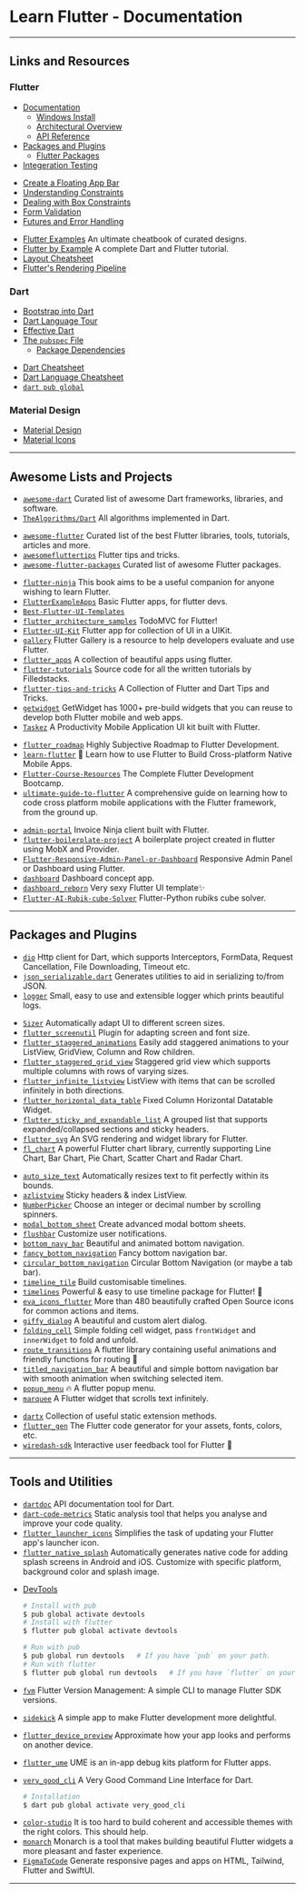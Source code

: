 # Learn Flutter - Documentation

---

## Links and Resources

### Flutter

* [Documentation](https://flutter.dev/docs)
  * [Windows Install](https://flutter.io/docs/get-started/install/windows)
  * [Architectural Overview](https://flutter.dev/docs/resources/architectural-overview)
  * [API Reference](https://api.flutter.dev/index.html)
* [Packages and Plugins](https://flutter.dev/docs/development/packages-and-plugins)
  * [Flutter Packages](https://pub.dev/flutter)
* [Integeration Testing](https://flutter.dev/docs/testing/integration-tests)

[](.)

* [Create a Floating App Bar](https://flutter.dev/docs/cookbook/lists/floating-app-bar)
* [Understanding Constraints](https://flutter.dev/docs/development/ui/layout/constraints)
* [Dealing with Box Constraints](https://flutter.dev/docs/development/ui/layout/box-constraints)
* [Form Validation](https://flutter.dev/docs/cookbook/forms/validation)
* [Futures and Error Handling](https://dart.dev/guides/libraries/futures-error-handling)

[](.)

* [Flutter Examples](http://flutterexamples.com/) An ultimate cheatbook of curated designs.
* [Flutter by Example](https://flutterbyexample.com/) A complete Dart and Flutter tutorial.
* [Layout Cheatsheet](https://medium.com/flutter-community/flutter-layout-cheat-sheet-5363348d037e)
* [Flutter's Rendering Pipeline](https://www.youtube.com/watch?v=UUfXWzp0-DU)

### Dart

* [Bootstrap into Dart](https://flutter.dev/docs/resources/bootstrap-into-dart)
* [Dart Language Tour](https://dart.dev/guides/language/language-tour)
* [Effective Dart](https://dart.dev/guides/language/effective-dart)
* [The `pubspec` File](https://dart.dev/tools/pub/pubspec)
  * [Package Dependencies](https://dart.dev/tools/pub/dependencies)

[](.)

* [Dart Cheatsheet](https://dart.dev/codelabs/dart-cheatsheet)
* [Dart Language Cheatsheet](https://dart.dev/guides/language/cheatsheet)
* [`dart pub global`](https://dart.dev/tools/pub/cmd/pub-global)

### Material Design

* [Material Design](https://material.io/design/)
* [Material Icons](https://fonts.google.com/icons)

---

## Awesome Lists and Projects

* [`awesome-dart`](https://github.com/yissachar/awesome-dart) Curated list of awesome Dart frameworks, libraries, and software.
* [`TheAlgorithms/Dart`](https://github.com/TheAlgorithms/Dart) All algorithms implemented in Dart.

[](.)

* [`awesome-flutter`](https://github.com/Solido/awesome-flutter) Curated list of the best Flutter libraries, tools, tutorials, articles and more.
* [`awesomefluttertips`](https://github.com/erluxman/awesomefluttertips) Flutter tips and tricks.
* [`awesome-flutter-packages`](https://github.com/leisim/awesome-flutter-packages) Curated list of awesome Flutter packages.

[](.)

* [`flutter-ninja`](https://github.com/shubhamhackz/flutter-ninja) This book aims to be a useful companion for anyone wishing to learn Flutter.
* [`FlutterExampleApps`](https://github.com/iampawan/FlutterExampleApps) Basic Flutter apps, for flutter devs.
* [`Best-Flutter-UI-Templates`](https://github.com/mitesh77/Best-Flutter-UI-Templates)
* [`flutter_architecture_samples`](https://github.com/brianegan/flutter_architecture_samples) TodoMVC for Flutter!
* [`Flutter-UI-Kit`](https://github.com/iampawan/Flutter-UI-Kit) Flutter app for collection of UI in a UIKit.
* [`gallery`](https://github.com/flutter/gallery) Flutter Gallery is a resource to help developers evaluate and use Flutter.
* [`flutter_apps`](https://github.com/pacifio/flutter_apps) A collection of beautiful apps using flutter.
* [`flutter-tutorials`](https://github.com/FilledStacks/flutter-tutorials) Source code for all the written tutorials by Filledstacks.
* [`flutter-tips-and-tricks`](https://github.com/vandadnp/flutter-tips-and-tricks) A Collection of Flutter and Dart Tips and Tricks.
* [`getwidget`](https://github.com/ionicfirebaseapp/getwidget) GetWidget has 1000+ pre-build widgets that you can reuse to develop both Flutter mobile and web apps.
* [`Taskez`](https://github.com/Davies-K/Taskez) A Productivity Mobile Application UI kit built with Flutter.

[](.)

* [`flutter_roadmap`](https://github.com/olexale/flutter_roadmap) Highly Subjective Roadmap to Flutter Development.
* [`learn-flutter`](https://github.com/dwyl/learn-flutter) 🦋 Learn how to use Flutter to Build Cross-platform Native Mobile Apps.
* [`Flutter-Course-Resources`](https://github.com/londonappbrewery/Flutter-Course-Resources) The Complete Flutter Development Bootcamp.
* [`ultimate-guide-to-flutter`](https://github.com/antz22/ultimate-guide-to-flutter) A comprehensive guide on learning how to code cross platform mobile applications with the Flutter framework, from the ground up.

[](.)

* [`admin-portal`](https://github.com/invoiceninja/admin-portal) Invoice Ninja client built with Flutter.
* [`flutter-boilerplate-project`](https://github.com/zubairehman/flutter-boilerplate-project) A boilerplate project created in flutter using MobX and Provider.
* [`Flutter-Responsive-Admin-Panel-or-Dashboard`](https://github.com/abuanwar072/Flutter-Responsive-Admin-Panel-or-Dashboard) Responsive Admin Panel or Dashboard using Flutter.
* [`dashboard`](https://github.com/Ivaskuu/dashboard) Dashboard concept app.
* [`dashboard_reborn`](https://github.com/urmilshroff/dashboard_reborn) Very sexy Flutter UI template✨
* [`Flutter-AI-Rubik-cube-Solver`](https://github.com/brinesoftwares/Flutter-AI-Rubik-cube-Solver) Flutter-Python rubiks cube solver.

---

## Packages and Plugins

* [`dio`](https://github.com/flutterchina/dio) Http client for Dart, which supports Interceptors, FormData, Request Cancellation, File Downloading, Timeout etc.
* [`json_serializable.dart`](https://github.com/google/json_serializable.dart) Generates utilities to aid in serializing to/from JSON.
* [`logger`](https://github.com/leisim/logger) Small, easy to use and extensible logger which prints beautiful logs.

[](.)

* [`Sizer`](https://github.com/TechnoUrmish/Sizer) Automatically adapt UI to different screen sizes.
* [`flutter_screenutil`](https://github.com/OpenFlutter/flutter_screenutil) Plugin for adapting screen and font size.
* [`flutter_staggered_animations`](https://github.com/mobiten/flutter_staggered_animations) Easily add staggered animations to your ListView, GridView, Column and Row children.
* [`flutter_staggered_grid_view`](https://github.com/letsar/flutter_staggered_grid_view) Staggered grid view which supports multiple columns with rows of varying sizes.
* [`flutter_infinite_listview`](https://github.com/fluttercommunity/flutter_infinite_listview) ListView with items that can be scrolled infinitely in both directions.
* [`flutter_horizontal_data_table`](https://github.com/MayLau-CbL/flutter_horizontal_data_table) Fixed Column Horizontal Datatable Widget.
* [`flutter_sticky_and_expandable_list`](https://github.com/tp7309/flutter_sticky_and_expandable_list) A grouped list that supports expanded/collapsed sections and sticky headers.
* [`flutter_svg`](https://pub.dev/packages/flutter_svg) An SVG rendering and widget library for Flutter.
* [`fl_chart`](https://github.com/imaNNeoFighT/fl_chart) A powerful Flutter chart library, currently supporting Line Chart, Bar Chart, Pie Chart, Scatter Chart and Radar Chart.

[](.)

* [`auto_size_text`](https://github.com/leisim/auto_size_text) Automatically resizes text to fit perfectly within its bounds.
* [`azlistview`](https://github.com/flutterchina/azlistview) Sticky headers & index ListView.
* [`NumberPicker`](https://github.com/MarcinusX/NumberPicker) Choose an integer or decimal number by scrolling spinners.
* [`modal_bottom_sheet`](https://github.com/jamesblasco/modal_bottom_sheet) Create advanced modal bottom sheets.
* [`flushbar`](https://github.com/AndreHaueisen/flushbar) Customize user notifications.
* [`bottom_navy_bar`](https://github.com/pedromassango/bottom_navy_bar) Beautiful and animated bottom navigation.
* [`fancy_bottom_navigation`](https://github.com/tunitowen/fancy_bottom_navigation) Fancy bottom navigation bar.
* [`circular_bottom_navigation`](https://github.com/imaNNeoFighT/circular_bottom_navigation) Circular Bottom Navigation (or maybe a tab bar).
* [`timeline_tile`](https://github.com/JHBitencourt/timeline_tile) Build customisable timelines.
* [`timelines`](https://github.com/chulwoo-park/timelines) Powerful & easy to use timeline package for Flutter! 🚀
* [`eva_icons_flutter`](https://github.com/piyushmaurya23/eva_icons_flutter) More than 480 beautifully crafted Open Source icons for common actions and items.
* [`giffy_dialog`](https://github.com/xsahil03x/giffy_dialog) A beautiful and custom alert dialog.
* [`folding_cell`](https://github.com/faob-dev/folding_cell) Simple folding cell widget, pass `frontWidget` and `innerWidget` to fold and unfold.
* [`route_transitions`](https://github.com/pacifio/route_transitions) A flutter library containing useful animations and friendly functions for routing 🚦
* [`titled_navigation_bar`](https://github.com/pedromassango/titled_navigation_bar) A beautiful and simple bottom navigation bar with smooth animation when switching selected item.
* [`popup_menu`](https://github.com/chinabrant/popup_menu) 🔥 A flutter popup menu.
* [`marquee`](https://github.com/marcelgarus/marquee) A Flutter widget that scrolls text infinitely.

[](.)

* [`dartx`](https://github.com/leisim/dartx) Collection of useful static extension methods.
* [`flutter_gen`](https://github.com/FlutterGen/flutter_gen) The Flutter code generator for your assets, fonts, colors, etc.
* [`wiredash-sdk`](https://github.com/wiredashio/wiredash-sdk) Interactive user feedback tool for Flutter 🎉

---

## Tools and Utilities

* [`dartdoc`](https://github.com/dart-lang/dartdoc) API documentation tool for Dart.
* [`dart-code-metrics`](https://github.com/dart-code-checker/dart-code-metrics) Static analysis tool that helps you analyse and improve your code quality.
* [`flutter_launcher_icons`](https://github.com/fluttercommunity/flutter_launcher_icons) Simplifies the task of updating your Flutter app's launcher icon.
* [`flutter_native_splash`](https://github.com/jonbhanson/flutter_native_splash) Automatically generates native code for adding splash screens in Android and iOS. Customize with specific platform, background color and splash image.

[](.)

* [DevTools](https://flutter.dev/docs/development/tools/devtools/overview)

  ```bash
  # Install with pub
  $ pub global activate devtools
  # Install with flutter
  $ flutter pub global activate devtools
  ```

  ```bash
  # Run with pub
  $ pub global run devtools   # If you have `pub` on your path.
  # Run with flutter
  $ flutter pub global run devtools   # If you have `flutter` on your path.
  ```

* [`fvm`](https://github.com/leoafarias/fvm) Flutter Version Management: A simple CLI to manage Flutter SDK versions.
* [`sidekick`](https://github.com/leoafarias/sidekick) A simple app to make Flutter development more delightful.
* [`flutter_device_preview`](https://github.com/aloisdeniel/flutter_device_preview) Approximate how your app looks and performs on another device.
* [`flutter_ume`](https://github.com/bytedance/flutter_ume) UME is an in-app debug kits platform for Flutter apps.

[](.)

* [`very_good_cli`](https://github.com/VeryGoodOpenSource/very_good_cli) A Very Good Command Line Interface for Dart.

  ```bash
  # Installation
  $ dart pub global activate very_good_cli
  ```

[](.)

* [`color-studio`](https://github.com/bernaferrari/color-studio) It is too hard to build coherent and accessible themes with the right colors. This should help.
* [`monarch`](https://github.com/Dropsource/monarch) Monarch is a tool that makes building beautiful Flutter widgets a more pleasant and faster experience.
* [`FigmaToCode`](https://github.com/bernaferrari/FigmaToCode) Generate responsive pages and apps on HTML, Tailwind, Flutter and SwiftUI.

---
